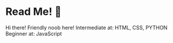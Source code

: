 # Read Me! :metal:

Hi there! Friendly noob here!
Intermediate at: HTML, CSS, PYTHON
Beginner at: JavaScript
